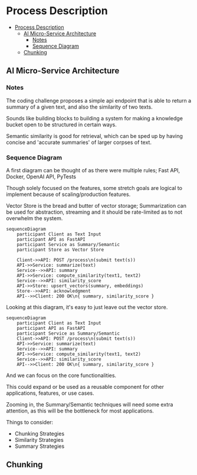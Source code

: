 # Process Description

- [Process Description](#process-description)
  - [AI Micro-Service Architecture](#ai-micro-service-architecture)
    - [Notes](#notes)
    - [Sequence Diagram](#sequence-diagram)
  - [Chunking](#chunking)


## AI Micro-Service Architecture

### Notes

The coding challenge proposes a simple api endpoint that is able to return a summary of a given text, and also the similarity of two texts.

Sounds like building blocks to building a system for making a knowledge bucket open to be structured in certain ways.

Semantic similarity is good for retrieval, which can be sped up by having concise and 'accurate summaries' of larger corpses of text.

### Sequence Diagram

A first diagram can be thought of as there were multiple rules; Fast API, Docker, OpenAI API, PyTests

Though solely focused on the features, some stretch goals are logical to implement because of scaling/production features.

Vector Store is the bread and butter of vector storage; Summarization can be used for abstraction, streaming and it should be rate-limited as to not overwhelm the system.

```mermaid
sequenceDiagram
    participant Client as Text Input
    participant API as FastAPI
    participant Service as Summary/Semantic
    participant Store as Vector Store

    Client->>API: POST /process\n(submit text(s))
    API->>Service: summarize(text)
    Service-->>API: summary
    API->>Service: compute_similarity(text1, text2)
    Service-->>API: similarity_score
    API->>Store: upsert_vectors(summary, embeddings)
    Store-->>API: acknowledgment
    API-->>Client: 200 OK\n{ summary, similarity_score }

 ```

 Looking at this diagram, it's easy to just leave out the vector store.


```mermaid
sequenceDiagram
    participant Client as Text Input
    participant API as FastAPI
    participant Service as Summary/Semantic
    Client->>API: POST /process\n(submit text(s))
    API->>Service: summarize(text)
    Service-->>API: summary
    API->>Service: compute_similarity(text1, text2)
    Service-->>API: similarity_score
    API-->>Client: 200 OK\n{ summary, similarity_score }

 ```

 And we can focus on the core functionalities.

 This could expand or be used as a reusable component for other applications, features, or use cases.

 Zooming in, the Summary/Semantic techniques will need some extra attention, as this will be the bottleneck for most applications. 

Things to consider:
* Chunking Strategies
* Similarity Strategies
* Summary Strategies
  
## Chunking